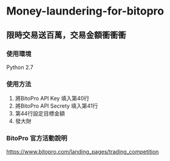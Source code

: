 # Money-laundering-for-bitopro
## 限時交易送百萬，交易金額衝衝衝

### 使用環境
Python 2.7 
### 使用方法
1. 將BitoPro API Key 填入第40行  
2. 將BitoPro API Secrety 填入第41行  
3. 第44行設定目標金額  
4. 發大財

### BitoPro 官方活動說明
https://www.bitopro.com/landing_pages/trading_competition
